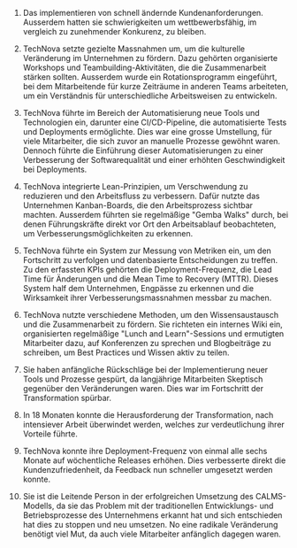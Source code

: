 1. Das implementieren von schnell ändernde Kundenanforderungen. Ausserdem hatten sie schwierigkeiten um wettbewerbsfähig, im vergleich zu zunehmender Konkurenz, zu bleiben.

2. TechNova setzte gezielte Massnahmen um, um die kulturelle Veränderung im Unternehmen zu fördern. Dazu gehörten organisierte Workshops und Teambuilding-Aktivitäten, die die Zusammenarbeit stärken sollten. Ausserdem wurde ein Rotationsprogramm eingeführt, bei dem Mitarbeitende für kurze Zeiträume in anderen Teams arbeiteten, um ein  Verständnis für unterschiedliche Arbeitsweisen zu entwickeln.

3. TechNova führte im Bereich der Automatisierung neue Tools und Technologien ein, darunter eine CI/CD-Pipeline, die automatisierte Tests und Deployments ermöglichte. Dies war eine grosse Umstellung, für viele Mitarbeiter, die sich zuvor an manuelle Prozesse gewöhnt waren. Dennoch führte die Einführung dieser Automatisierungen zu einer Verbesserung der Softwarequalität und einer erhöhten Geschwindigkeit bei Deployments.

4. TechNova integrierte Lean-Prinzipien, um Verschwendung zu reduzieren und den Arbeitsfluss zu verbessern. Dafür nutzte das Unternehmen Kanban-Boards, die den Arbeitsprozess sichtbar machten. Ausserdem führten sie regelmäßige "Gemba Walks" durch, bei denen Führungskräfte direkt vor Ort den Arbeitsablauf beobachteten, um Verbesserungsmöglichkeiten zu erkennen.

5. TechNova führte ein System zur Messung von Metriken ein, um den Fortschritt zu verfolgen und datenbasierte Entscheidungen zu treffen. Zu den erfassten KPIs gehörten die Deployment-Frequenz, die Lead Time für Änderungen und die Mean Time to Recovery (MTTR). Dieses System half dem Unternehmen, Engpässe zu erkennen und die Wirksamkeit ihrer Verbesserungsmassnahmen messbar zu machen.

6. TechNova nutzte verschiedene Methoden, um den Wissensaustausch und die Zusammenarbeit zu fördern. Sie richteten ein internes Wiki ein, organisierten regelmäßige "Lunch and Learn"-Sessions und ermutigten Mitarbeiter dazu, auf Konferenzen zu sprechen und Blogbeiträge zu schreiben, um Best Practices und Wissen aktiv zu teilen.

7. Sie haben anfängliche Rückschläge bei der Implementierung neuer Tools und Prozesse gespürt, da langjährige Mitarbeiten Skeptisch gegenüber den Veränderungen waren. Dies war im Fortschritt der Transformation spürbar.

8. In 18 Monaten konnte die Herausforderung der Transformation, nach intensiever Arbeit überwindet werden, welches zur verdeutlichung ihrer Vorteile führte.

9. TechNova konnte ihre Deployment-Frequenz von einmal alle sechs Monate auf wöchentliche Releases erhöhen. Dies verbesserte direkt die Kundenzufriedenheit, da Feedback nun schneller umgesetzt werden konnte.

10. Sie ist die Leitende Person in der erfolgreichen Umsetzung des CALMS-Modells, da sie das Problem mit der traditionellen Entwicklungs- und Betriebsprozesse des Unternehmens erkannt hat und sich entschieden hat dies zu stoppen und neu umsetzen. No eine radikale Veränderung benötigt viel Mut, da auch viele Mitarbeiter anfänglich dagegen waren.
